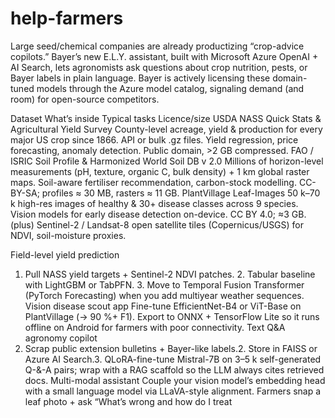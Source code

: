 # help-farmers

Large seed/chemical companies are already productizing “crop-advice copilots.” Bayer’s new E.L.Y. assistant, built with Microsoft Azure OpenAI + AI Search, lets agronomists ask questions about crop nutrition, pests, or Bayer labels in plain language. Bayer is actively licensing these domain-tuned models through the Azure model catalog, signaling demand (and room) for open-source competitors. 

Dataset
What’s inside
Typical tasks
Licence/size
USDA NASS Quick Stats & Agricultural Yield Survey
County-level acreage, yield & production for every major US crop since 1866. API or bulk .gz files.
Yield regression, price forecasting, anomaly detection.
Public domain, >2 GB compressed. 
FAO / ISRIC Soil Profile & Harmonized World Soil DB v 2.0
Millions of horizon-level measurements (pH, texture, organic C, bulk density) + 1 km global raster maps.
Soil-aware fertiliser recommendation, carbon-stock modelling.
CC-BY-SA; profiles ≈ 30 MB, rasters ≈ 11 GB. 
PlantVillage Leaf-Images
50 k–70 k high-res images of healthy & 30+ disease classes across 9 species.
Vision models for early disease detection on-device.
CC BY 4.0; ≈3 GB. 
(plus) Sentinel-2 / Landsat-8 open satellite tiles (Copernicus/USGS) for NDVI, soil-moisture proxies.


Field-level yield prediction
1. Pull NASS yield targets + Sentinel-2 NDVI patches. 2. Tabular baseline with LightGBM or TabPFN. 3. Move to Temporal Fusion Transformer (PyTorch Forecasting) when you add multiyear weather sequences.
Vision disease scout app
Fine-tune EfficientNet-B4 or ViT-Base on PlantVillage (→ 90 %+ F1). Export to ONNX + TensorFlow Lite so it runs offline on Android for farmers with poor connectivity.
Text Q&A agronomy copilot
1. Scrap public extension bulletins + Bayer-like labels.2. Store in FAISS or Azure AI Search.3. QLoRA-fine-tune Mistral-7B on 3–5 k self-generated Q-&-A pairs; wrap with a RAG scaffold so the LLM always cites retrieved docs.
Multi-modal assistant
Couple your vision model’s embedding head with a small language model via LLaVA-style alignment. Farmers snap a leaf photo + ask “What’s wrong and how do I treat


